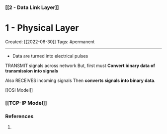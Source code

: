 ### [[2 - Data Link Layer]]

# 1 - Physical Layer
Created:  [[2022-06-30]]
Tags: #permanent 

---
- Data are turned into electrical pulses


TRANSMIT signals across network 
But, first must **Convert binary data of transmission into signals**



Also RECEIVES incoming signals 
Then **converts signals into binary data**.






[[OSI Model]]
### [[TCP-IP Model]]














### References
1. 